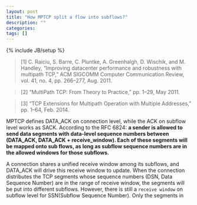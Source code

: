 ```yaml
---
layout: post
title: "How MPTCP split a flow into subflows?"
description: ""
categories: 
tags: []
---
```

{% include JB/setup %}

> [1]	C. Raiciu, S. Barre, C. Pluntke, A. Greenhalgh, D. Wischik, and M. Handley, “Improving datacenter performance and robustness with multipath TCP,” ACM SIGCOMM Computer Communication Review, vol. 41, no. 4, pp. 266–277, Aug. 2011.

> [2]	“MultiPath TCP: From Theory to Practice,” pp. 1–29, May 2011.

> [3]	“TCP Extensions for Multipath Operation with Multiple Addresses,” pp. 1–64, Feb. 2014.

MPTCP defines DATA_ACK on connection level, while the ACK on subflow level works as SACK. According to the RFC 6824: __a sender is allowed to send data segments with data-level sequence numbers between (DATA_ACK, DATA_ACK + receive_window).  Each of these segments will be mapped onto sub flows, as long as subflow sequence numbers are in the allowed windows for those subflows.__ 

A connection shares a unified receive window among its subflows, and DATA_ACK will drive this receive window to update. When the connection distributes the TCP segments whose sequence numbers (DSN, Data Sequence Number) are in the range of receive window, the segments will be put into different subflows. However, there is still a `receive window` on subflow level for SSN(Subflow Sequence Number). Only the segments in 